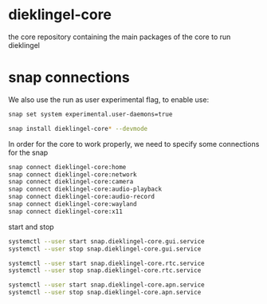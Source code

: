 # dieklingel-core

the core repository containing the main packages of the core to run dieklingel

# snap connections

We also use the run as user experimental flag, to enable use:
 
```bash
snap set system experimental.user-daemons=true
```

```bash
snap install dieklingel-core* --devmode
```

In order for the core to work properly, we need to specify some connections for the snap

```bash
snap connect dieklingel-core:home
snap connect dieklingel-core:network
snap connect dieklingel-core:camera
snap connect dieklingel-core:audio-playback
snap connect dieklingel-core:audio-record
snap connect dieklingel-core:wayland
snap connect dieklingel-core:x11
```

start and stop

```bash
systemctl --user start snap.dieklingel-core.gui.service
systemctl --user stop snap.dieklingel-core.gui.service

systemctl --user start snap.dieklingel-core.rtc.service
systemctl --user stop snap.dieklingel-core.rtc.service

systemctl --user start snap.dieklingel-core.apn.service
systemctl --user stop snap.dieklingel-core.apn.service
```

